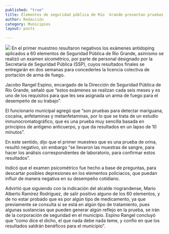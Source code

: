 ```yaml
---
published: "true"
title: Elementos de seguridad pública de Río  Grande presentan pruebas antidoping
author: Redacción
category: Municipios
layout: posts

---
```


![](http://i.imgur.com/0GpOFovm.jpg)
En el primer muestreo resultaron negativos los exámenes antidoping aplicados a 60 elementos de Seguridad Pública de Río Grande, asimismo se realizó un examen sicométrico, por parte de personal designado por la Secretaría de Seguridad Pública (SSP), cuyos resultados finales se entregarán en dos semanas para concederles la licencia colectiva de portación de arma de fuego.

Jacobo Rangel Espino, encargado de la Dirección de Seguridad Pública de Río Grande, señaló que “estos exámenes se realizan cada seis meses y es uno de los requisitos para que les sea asignada un arma de fuego para el desempeño de su trabajo”.

El funcionario municipal agregó que “son pruebas para detectar mariguana, cocaína, anfetaminas y metanfetaminas, por lo que se trata de un estudio inmunocromatográfico, que es una prueba muy sencilla basada en principios de antígeno anticuerpo, y que da resultados en un lapso de 10 minutos”.

En este sentido, dijo que el primer muestreo que es una prueba de orina, resultó negativo, sin embargo “se llevaron las muestras de sangre, para hacer los análisis correspondientes de laboratorio, para confirmar estos resultados”.

Indicó que el examen psicométrico fue hecho a base de preguntas, para descartar posibles depresiones en los elementos policiacos, que puedan influir de manera negativa en su desempeño cotidiano.

Advirtió que siguiendo con la indicación del alcalde riograndense, Mario Alberto Ramírez Rodríguez, de salir positivo alguno de los 60 elementos, y de no estar probado que es por algún tipo de medicamento, ya que previamente se consulta si se está en algún tipo de tratamiento, pues algunas sustancias que pueden generar algún reflejo en la prueba, se irán de la corporación de seguridad en el municipio.
Espino Rangel concluyó que “como dice el dicho, el que nada debe nada teme, y confío en que los resultados saldrán benéficos para el municipio”.
